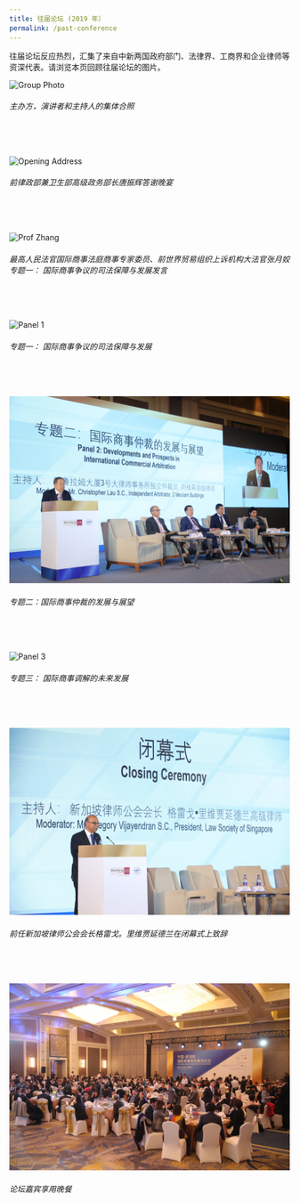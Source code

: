 ```yaml
---
title: 往届论坛 (2019 年）
permalink: /past-conference
---
```

往届论坛反应热烈，汇集了来自中新两国政府部门、法律界、工商界和企业律师等资深代表。请浏览本页回顾往届论坛的图片。

![Group Photo](/images/02.JPG)
###### *主办方，演讲者和主持人的集体合照*
<br>
<br>


![Opening Address](/images/07.JPG)
###### *前律政部兼卫生部高级政务部长唐振辉答谢晚宴*
<br>
<br>

![Prof Zhang](/images/03.JPG)
###### *最高人民法官国际商事法庭商事专家委员、前世界贸易组织上诉机构大法官张月姣专题一： 国际商事争议的司法保障与发展发言*
<br>
<br/> 

![Panel 1](/images/04.JPG)
###### *专题一： 国际商事争议的司法保障与发展*
<br>
<br>

![Panel 2](/images/14.jpeg) 
###### *专题二：国际商事仲裁的发展与展望*
<br>
<br>

![Panel 3](/images/06.JPG) 
###### *专题三： 国际商事调解的未来发展*
<br> 
<br> 

![Closing Ceremony](/images/16.jpeg) 
###### *前任新加坡律师公会会长格雷戈。里维贾延德兰在闭幕式上致辞*
<br>
<br>

![Dinner](/images/17.jpeg) 
###### *论坛嘉宾享用晚餐*
<br>
<br>
